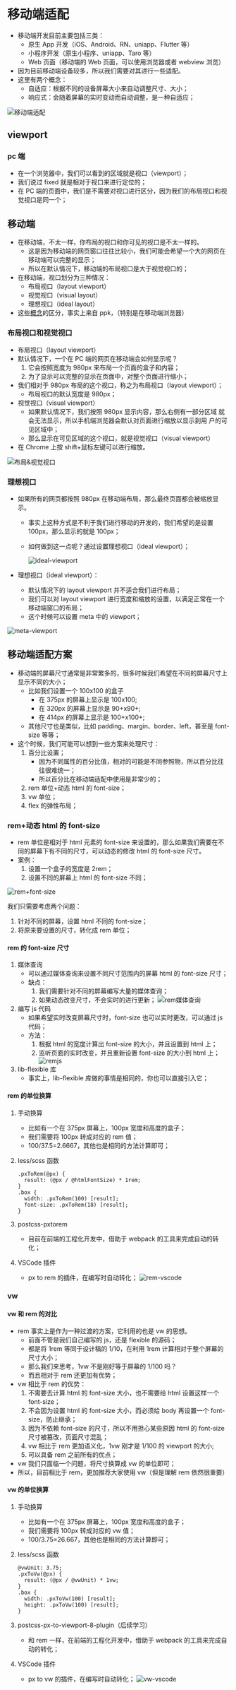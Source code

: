 # 移动端适配

- 移动端开发目前主要包括三类：
  - 原生 App 开发（iOS、Android、RN、uniapp、Flutter 等）
  - 小程序开发（原生小程序、uniapp、Taro 等）
  - Web 页面（移动端的 Web 页面，可以使用浏览器或者 webview 浏览）
- 因为目前移动端设备较多，所以我们需要对其进行一些适配。
- 这里有两个概念：
  - 自适应：根据不同的设备屏幕大小来自动调整尺寸、大小；
  - 响应式：会随着屏幕的实时变动而自动调整，是一种自适应；

![移动端适配](/img/web/css/移动端适配/移动端屏幕.jpg)

## viewport

### pc 端

- 在一个浏览器中，我们可以看到的区域就是视口（viewport）；
- 我们说过 fixed 就是相对于视口来进行定位的；
- 在 PC 端的页面中，我们是不需要对视口进行区分，因为我们的布局视口和视觉视口是同一个；

## 移动端

- 在移动端，不太一样，你布局的视口和你可见的视口是不太一样的。
  - 这是因为移动端的网页窗口往往比较小，我们可能会希望一个大的网页在移动端可以完整的显示；
  - 所以在默认情况下，移动端的布局视口是大于视觉视口的；
- 在移动端，视口划分为三种情况：
  - 布局视口（layout viewport）
  - 视觉视口（visual layout）
  - 理想视口（ideal layout）
- 这些[概念](https://www.quirksmode.org/mobile/viewports2.html)的区分，事实上来自 ppk，（特别是在移动端浏览器）

### 布局视口和视觉视口

- 布局视口（layout viewport）
- 默认情况下，一个在 PC 端的网页在移动端会如何显示呢？
  1. 它会按照宽度为 980px 来布局一个页面的盒子和内容；
  2. 为了显示可以完整的显示在页面中，对整个页面进行缩小；
- 我们相对于 980px 布局的这个视口，称之为布局视口（layout
  viewport）；
  - 布局视口的默认宽度是 980px；
- 视觉视口（visual viewport）
  - 如果默认情况下，我们按照 980px 显示内容，那么右侧有一部分区域
    就会无法显示，所以手机端浏览器会默认对页面进行缩放以显示到用
    户的可见区域中；
  - 那么显示在可见区域的这个视口，就是视觉视口（visual viewport）
- 在 Chrome 上按 shift+鼠标左键可以进行缩放。

![布局&视觉视口](/img/web/css/移动端适配/布局&视觉视口.jpg)

### 理想视口

- 如果所有的网页都按照 980px 在移动端布局，那么最终页面都会被缩放显示。

  - 事实上这种方式是不利于我们进行移动的开发的，我们希望的是设置 100px，那么显示的就是 100px；
  - 如何做到这一点呢？通过设置理想视口（ideal viewport）；

    ![ideal-viewport](/img/web/css/移动端适配/ideal-viewport.jpg)

- 理想视口（ideal viewport）：
  - 默认情况下的 layout viewport 并不适合我们进行布局；
  - 我们可以对 layout viewport 进行宽度和缩放的设置，以满足正常在一个移动端窗口的布局；
  - 这个时候可以设置 meta 中的 viewport；

![meta-viewport](/img/web/css/移动端适配/meta-viewport.jpg)

## 移动端适配方案

- 移动端的屏幕尺寸通常是非常繁多的，很多时候我们希望在不同的屏幕尺寸上显示不同的大小；
  - 比如我们设置一个 100x100 的盒子
    - 在 375px 的屏幕上显示是 100x100;
    - 在 320px 的屏幕上显示是 90+x90+;
    - 在 414px 的屏幕上显示是 100+x100+;
  - 其他尺寸也是类似，比如 padding、margin、border、left，甚至是 font-size 等等；
- 这个时候，我们可能可以想到一些方案来处理尺寸：
  1. 百分比设置；
     - 因为不同属性的百分比值，相对的可能是不同参照物，所以百分比往往很难统一；
     - 所以百分比在移动端适配中使用是非常少的；
  2. rem 单位+动态 html 的 font-size；
  3. vw 单位；
  4. flex 的弹性布局；

### rem+动态 html 的 font-size

- rem 单位是相对于 html 元素的 font-size 来设置的，那么如果我们需要在不同的屏幕下有不同的尺寸，可以动态的修改 html 的
  font-size 尺寸。
- 案例：
  1. 设置一个盒子的宽度是 2rem；
  2. 设置不同的屏幕上 html 的 font-size 不同；

![rem+font-size](/img/web/css/移动端适配/rem+font-size.jpg)

我们只需要考虑两个问题：

1. 针对不同的屏幕，设置 html 不同的 font-size；
2. 将原来要设置的尺寸，转化成 rem 单位；

#### rem 的 font-size 尺寸

1. 媒体查询
   - 可以通过媒体查询来设置不同尺寸范围内的屏幕 html 的 font-size 尺寸；
   - 缺点：
     1. 我们需要针对不同的屏幕编写大量的媒体查询；
     2. 如果动态改变尺寸，不会实时的进行更新；
        ![rem媒体查询](/img/web/css/移动端适配/rem媒体查询.jpg)
2. 编写 js 代码
   - 如果希望实时改变屏幕尺寸时，font-size 也可以实时更改，可以通过 js 代码；
   - 方法：
     1. 根据 html 的宽度计算出 font-size 的大小，并且设置到 html 上；
     2. 监听页面的实时改变，并且重新设置 font-size 的大小到 html 上；
        ![remjs](/img/web/css/移动端适配/remjs.jpg)
3. lib-flexible 库
   - 事实上，lib-flexible 库做的事情是相同的，你也可以直接引入它；

#### rem 的单位换算

1. 手动换算
   - 比如有一个在 375px 屏幕上，100px 宽度和高度的盒子；
   - 我们需要将 100px 转成对应的 rem 值；
   - 100/37.5=2.6667，其他也是相同的方法计算即可；
2. less/scss 函数

   ```less
   .pxToRem(@px) {
     result: (@px / @htmlFontSize) * 1rem;
   }
   .box {
     width: .pxToRem(100) [result];
     font-size: .pxToRem(18) [result];
   }
   ```

3. postcss-pxtorem
   - 目前在前端的工程化开发中，借助于 webpack 的工具来完成自动的转化；
4. VSCode 插件
   - px to rem 的插件，在编写时自动转化；
     ![rem-vscode](/img/web/css/移动端适配/rem-vscode.jpg)

### vw

#### vw 和 rem 的对比

- rem 事实上是作为一种过渡的方案，它利用的也是 vw 的思想。
  - 前面不管是我们自己编写的 js，还是 flexible 的源码；
  - 都是将 1rem 等同于设计稿的 1/10，在利用 1rem 计算相对于整个屏幕的尺寸大小；
  - 那么我们来思考，1vw 不是刚好等于屏幕的 1/100 吗？
  - 而且相对于 rem 还更加有优势；
- vw 相比于 rem 的优势：
  1. 不需要去计算 html 的 font-size 大小，也不需要给 html 设置这样一个 font-size；
  2. 不会因为设置 html 的 font-size 大小，而必须给 body 再设置一个 font-size，防止继承；
  3. 因为不依赖 font-size 的尺寸，所以不用担心某些原因 html 的 font-size 尺寸被篡改，页面尺寸混乱；
  4. vw 相比于 rem 更加语义化，1vw 刚才是 1/100 的 viewport 的大小;
  5. 可以具备 rem 之前所有的优点；
- vw 我们只面临一个问题，将尺寸换算成 vw 的单位即可；
- 所以，目前相比于 rem，更加推荐大家使用 vw（但是理解 rem 依然很重要）

#### vw 的单位换算

1. 手动换算
   - 比如有一个在 375px 屏幕上，100px 宽度和高度的盒子；
   - 我们需要将 100px 转成对应的 vw 值；
   - 100/3.75=26.667，其他也是相同的方法计算即可；
2. less/scss 函数

   ```less
   @vwUnit: 3.75;
   .pxToVw(@px) {
     result: (@px / @vwUnit) * 1vw;
   }
   .box {
     width: .pxToVw(100) [result];
     height: .pxToVw(100) [result];
   }
   ```

3. postcss-px-to-viewport-8-plugin（后续学习）
   - 和 rem 一样，在前端的工程化开发中，借助于 webpack 的工具来完成自动的转化；
4. VSCode 插件
   - px to vw 的插件，在编写时自动转化；
     ![vw-vscode](/img/web/css/移动端适配/vw-vscode.jpg)
